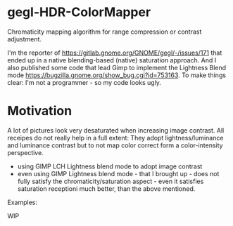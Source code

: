 # gegl-HDR-ColorMapper
Chromaticity mapping algorithm for range compression or contrast adjustment.

I'm the reporter of https://gitlab.gnome.org/GNOME/gegl/-/issues/171 that ended up in a native blending-based (native) saturation approach.
And I also published some code that lead Gimp to implement the Lightness Blend mode https://bugzilla.gnome.org/show_bug.cgi?id=753163.
To make things clear: I'm not a programmer - so my code looks ugly.

# Motivation
A lot of pictures look very desaturated when increasing image contrast. All receipes do not really help in a full extent: They adopt lightness/luminance and luminance contrast but to not map color correct form a color-intensity perspective.
- using GIMP LCH Lightness blend mode to adopt image contrast
- even using GIMP Lightness blend mode - that I brought up - does not fully satisfy the chromaticity/saturation aspect - even it satisfies saturation receptioni much better, than the above mentioned.

Examples:

WIP
